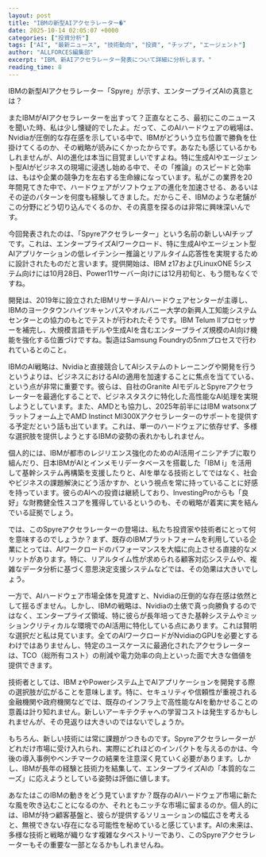 ```yaml
---
layout: post
title: "IBMの新型AIアクセラレーター�"
date: 2025-10-14 02:05:07 +0000
categories: ["投資分析"]
tags: ["AI", "最新ニュース", "技術動向", "投資", "チップ", "エージェント"]
author: "ALLFORCES編集部"
excerpt: "IBM、新AIアクセラレーター発表について詳細に分析します。"
reading_time: 8
---
```


IBMの新型AIアクセラレーター「Spyre」が示す、エンタープライズAIの真意とは？

またIBMがAIアクセラレーターを出すって？正直なところ、最初にこのニュースを聞いた時、私は少し懐疑的でしたよ。だって、このAIハードウェアの戦場は、Nvidiaが圧倒的な存在感を示している中で、IBMがどういう立ち位置で勝負を仕掛けてくるのか、その戦略が読みにくかったからです。あなたも感じているかもしれませんが、AIの進化は本当に目覚ましいですよね。特に生成AIやエージェント型AIがビジネスの現場に浸透し始める中で、その「推論」のスピードと効率は、もはや企業の競争力を左右する生命線になっています。私がこの業界を20年間見てきた中で、ハードウェアがソフトウェアの進化を加速させる、あるいはその逆のパターンを何度も経験してきました。だからこそ、IBMのような老舗がこの分野にどう切り込んでくるのか、その真意を探るのは非常に興味深いんです。

今回発表されたのは、「Spyreアクセラレーター」という名前の新しいAIチップです。これは、エンタープライズAIワークロード、特に生成AIやエージェント型AIアプリケーションの低レイテンシー推論とリアルタイム応答性を実現するために設計されたものだと言います。提供開始は、IBM z17およびLinuxONE 5システム向けには10月28日、Power11サーバー向けには12月初旬と、もう間もなくですね。


開発は、2019年に設立されたIBMリサーチAIハードウェアセンターが主導し、IBMのヨークタウンハイツキャンパスやオルバニー大学の新興人工知能システムセンターとの協力のもとでテストが行われたそうです。IBM Telum IIプロセッサーを補完し、大規模言語モデルや生成AIを含むエンタープライズ規模のAI向け機能を強化する位置づけですね。製造はSamsung Foundryの5nmプロセスで行われているとのこと。

IBMのAI戦略は、Nvidiaと直接競合してAIシステムのトレーニングや開発を行うというよりは、ビジネスにおけるAIの適用を加速することに焦点を当てている、という点が非常に重要です。彼らは、自社のGranite AIモデルとSpyreアクセラレーターを最適化することで、ビジネスタスクに特化した高性能なAI処理を実現しようとしています。また、AMDとも協力し、2025年前半にはIBM watsonxプラットフォーム上でAMD Instinct MI300Xアクセラレーターのサポートを提供する予定だという話も出ています。これは、単一のハードウェアに依存せず、多様な選択肢を提供しようとするIBMの姿勢の表れかもしれません。

個人的には、IBMが都市のレジリエンス強化のためのAI活用イニシアチブに取り組んだり、日本IBMがAIとインメモリデータベースを搭載した「IBM i」を活用して基幹システム再構築を支援したりと、AIを単なる技術としてではなく、社会やビジネスの課題解決にどう活かすか、という視点を常に持っていることに好感を持っています。彼らのAIへの投資は継続しており、InvestingProからも「良好」な財務健全性スコアを獲得しているというのも、その戦略が着実に実を結んでいる証拠でしょう。

では、このSpyreアクセラレーターの登場は、私たち投資家や技術者にとって何を意味するのでしょうか？まず、既存のIBMプラットフォームを利用している企業にとっては、AIワークロードのパフォーマンスを大幅に向上させる直接的なメリットがあります。特に、リアルタイム性が求められる顧客対応システムや、複雑なデータ分析に基づく意思決定支援システムなどでは、その効果は大きいでしょう。

一方で、AIハードウェア市場全体を見渡すと、Nvidiaの圧倒的な存在感は依然として揺るぎません。しかし、IBMの戦略は、Nvidiaの土俵で真っ向勝負するのではなく、エンタープライズ領域、特に彼らが長年培ってきた基幹システムやミッションクリティカルな環境でのAI活用に特化している点にあります。これは賢明な選択だと私は見ています。全てのAIワークロードがNvidiaのGPUを必要とするわけではありませんし、特定のユースケースに最適化されたアクセラレーターは、TCO（総所有コスト）の削減や電力効率の向上といった面で大きな価値を提供できます。

技術者としては、IBM zやPowerシステム上でAIアプリケーションを開発する際の選択肢が広がることを意味します。特に、セキュリティや信頼性が重視される金融機関や政府機関などでは、既存のインフラ上で高性能なAIを動かせることの意義は計り知れません。新しいアーキテクチャへの学習コストは発生するかもしれませんが、その見返りは大きいのではないでしょうか。

もちろん、新しい技術には常に課題がつきものです。Spyreアクセラレーターがどれだけ市場に受け入れられ、実際にどれほどのインパクトを与えるのかは、今後の導入事例やベンチマークの結果を注意深く見ていく必要があります。しかし、IBMが長年の経験と技術力を結集して、エンタープライズAIの「本質的なニーズ」に応えようとしている姿勢は評価に値します。

あなたはこのIBMの動きをどう見ていますか？既存のAIハードウェア市場に新たな風を吹き込むことになるのか、それともニッチな市場に留まるのか。個人的には、IBMが持つ顧客基盤と、彼らが提供するソリューションの幅広さを考えると、無視できない存在になる可能性を秘めていると感じています。AIの未来は、多様な技術と戦略が織りなす複雑なタペストリーであり、このSpyreアクセラレーターもその重要な一部となるかもしれませんね。
